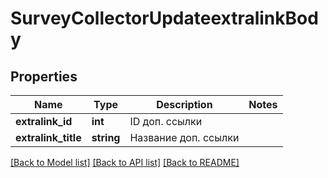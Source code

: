 # SurveyCollectorUpdateextralinkBody

## Properties
Name | Type | Description | Notes
------------ | ------------- | ------------- | -------------
**extralink_id** | **int** | ID доп. ссылки | 
**extralink_title** | **string** | Название доп. ссылки | 

[[Back to Model list]](../README.md#documentation-for-models) [[Back to API list]](../README.md#documentation-for-api-endpoints) [[Back to README]](../README.md)



